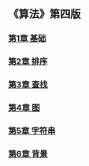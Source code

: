 ## 《算法》第四版

### [第1章 基础]()
### [第2章 排序]()
### [第3章 查找]()
### [第4章 图]()
### [第5章 字符串]()
### [第6章 背景]()
